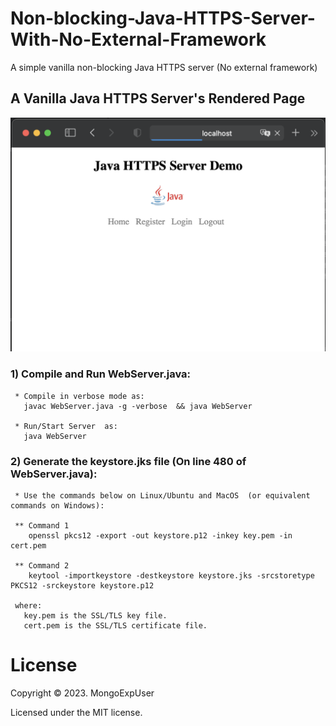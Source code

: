 # Non-blocking-Java-HTTPS-Server-With-No-External-Framework
 A simple vanilla non-blocking Java HTTPS server (No external framework) 

 ## A Vanilla Java HTTPS Server's Rendered Page
![Image description](https://github.com/MongoExpUser/Non-blocking-Java-HTTPS-Server-With-No-External-Framework/blob/main/page.png)


### 1) Compile and Run WebServer.java:                                                                                             
     * Compile in verbose mode as:
       javac WebServer.java -g -verbose  && java WebServer

     * Run/Start Server  as:
       java WebServer
     
 ### 2) Generate the keystore.jks file (On line 480 of WebServer.java):
     * Use the commands below on Linux/Ubuntu and MacOS  (or equivalent commands on Windows): 
 
     ** Command 1
        openssl pkcs12 -export -out keystore.p12 -inkey key.pem -in cert.pem
     
     ** Command 2
        keytool -importkeystore -destkeystore keystore.jks -srcstoretype PKCS12 -srckeystore keystore.p12
     
     where:
       key.pem is the SSL/TLS key file.
       cert.pem is the SSL/TLS certificate file.


# License

Copyright © 2023. MongoExpUser

Licensed under the MIT license.
